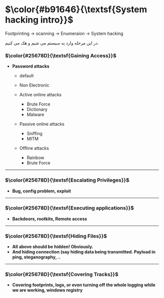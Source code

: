 $\color{#b91646}{\textsf{System hacking intro}}$
================================================

Footprinting -> scanning -> Enumeraion -> System hacking

در این مرحله وارد یه سیستم می شیم و هک می کنیم.

### $\color{#25678D}{\textsf{Gaining Access}}$

- **Password attacks**
  - default
  - Non Electronic
  - Active online attacks
    - Brute Force
    - Dictionary
    - Malware

  - Passive online attacks
    - Sniffing
    - MITM
  - Offline attacks
    - Rainbow
    - Brute Force
___________________________________
### $\color{#25678D}{\textsf{Escalating Privileges}}$

- **Bug, config problem, exploit**
_____________________________
### $\color{#25678D}{\textsf{Executing applications}}$
- **Backdoors, rootkits, Remote access**
_____________________________
### $\color{#25678D}{\textsf{Hiding Files}}$

- **All above should be hidden! Obviously.**
- **And hiding connection (say hiding data being transmitted. Payload in ping, steganography, ..**

_______________________________
### $\color{#25678D}{\textsf{Covering Tracks}}$

- **Covering footprints, logs, or even turning off the whole logging while we are working, windows registry**
